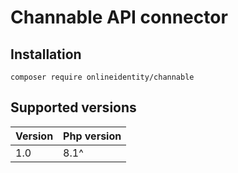 # Channable API connector

## Installation

`composer require onlineidentity/channable`




## Supported versions

| Version | Php version |
|---------|-------------|
| 1.0     | 8.1^        |
